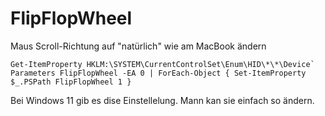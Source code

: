 # FlipFlopWheel
Maus Scroll-Richtung auf "natürlich" wie am MacBook ändern

```
Get-ItemProperty HKLM:\SYSTEM\CurrentControlSet\Enum\HID\*\*\Device` Parameters FlipFlopWheel -EA 0 | ForEach-Object { Set-ItemProperty $_.PSPath FlipFlopWheel 1 }
```
Bei Windows 11 gib es dise Einstellelung. Mann kan sie einfach so ändern.
